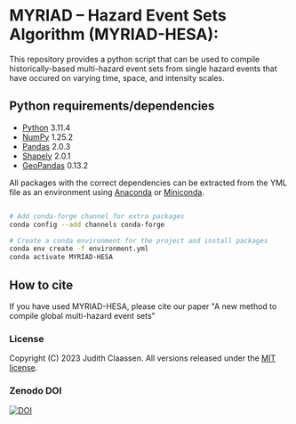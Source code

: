 # MYRIAD – Hazard Event Sets Algorithm (MYRIAD-HESA): 
This repository provides a python script that can be used to compile historically-based multi-hazard event sets from single hazard events that have occured on varying time, space, and intensity scales. 
## Python requirements/dependencies

* [Python](https://www.python.org/) 3.11.4
* [NumPy](https://numpy.org/_) 1.25.2
* [Pandas](https://pandas.pydata.org/) 2.0.3
* [Shapely](https://shapely.readthedocs.io/en/stable/manual.html) 2.0.1
* [GeoPandas](https://geopandas.org/en/stable/index.html) 0.13.2

All packages with the correct dependencies can be extracted from the YML file as an environment using [Anaconda](https://www.anaconda.com/download) or [Miniconda](https://docs.conda.io/en/latest/miniconda.html).

```bash

# Add conda-forge channel for extra packages
conda config --add channels conda-forge

# Create a conda environment for the project and install packages
conda env create -f environment.yml
conda activate MYRIAD-HESA

```
## How to cite
If you have used MYRIAD-HESA, please cite our paper "A new method to compile global multi-hazard event sets"


### License
Copyright (C) 2023 Judith Claassen. All versions released under the [MIT license](LICENSE).

### Zenodo DOI

[![DOI](https://zenodo.org/badge/681079004.svg)](https://zenodo.org/badge/latestdoi/681079004)
